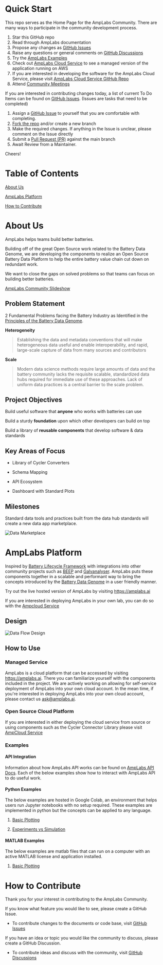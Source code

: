 

# Quick Start

This repo serves as the Home Page for the AmpLabs Community. There are many ways to participate in the community development process. 

1. Star this GitHub repo
2. Read through AmpLabs documentation
3. Propose any changes as [GitHub Issues](https://github.com/amplabs-ai/amplabs/issues) 
4. Raise any questions or general comments on [GitHub Discussions](https://github.com/amplabs-ai/amplabs/discussions)
5. Try the [AmpLabs Examples](#how-to-use)
6. Check out [AmpLabs Cloud Service](https://amplabs.ai) to see a managed version of the application running on AWS
7. If you are interested in developing the software for the AmpLabs Cloud Service, please visit [AmpLabs Cloud Service GitHub Repo](https://github.com/amplabs-ai/ampcloud-service)
8. Attend [Community Meetings](https://github.com/amplabs-ai/amplabs/wiki)

If you are interested in contributing changes today, a list of current To Do Items can be found on [GitHub Issues](https://github.com/amplabs-ai/amplabs/issues). (Issues are tasks that need to be completed)
1. Assign a [GitHub Issue](https://github.com/amplabs-ai/amplabs/issues) to yourself that you are comfortable with completing.
2. [Fork the repo](https://github.com/amplabs-ai/amplabs/fork) and/or create a new branch
3. Make the required changes. If anything in the Issue is unclear, please comment on the Issue directly 
4. Submit a [Pull Request (PR)](https://github.com/amplabs-ai/amplabs/pulls) against the main branch
5. Await Review from a Maintainer.

Cheers!

# Table of Contents

[About Us](#about-us)

[AmpLabs Platform](#amplabs-platform)

[How to Contribute](#how-to-contribute)

# About Us

AmpLabs helps teams build better batteries. 

Building off of the great Open Source work related to the Battery Data Genome, we are developing the components to realize an Open Source Battery Data Platform to help the entire battery value chain cut down on redundant work. 

We want to close the gaps on solved problems so that teams can focus on building better batteries.  

[AmpLabs Community Slideshow](https://docs.google.com/presentation/d/19xpzwuIjc5TQ-UhNoNxo6E7rfe10jLcAs54MrOwRJSo/edit?usp=sharing)

## Problem Statement

2 Fundamental Problems facing the Battery Industry as Identified in the [Principles of the Battery Data Genome](https://arxiv.org/abs/2109.07278). 

**Heterogeneity**

> Establishing the data and metadata conventions that will make heterogeneous data useful and enable interoperability, and rapid, large-scale capture of data from many sources and contributors

**Scale**

> Modern data science methods require large amounts of data and the battery community lacks the requisite scalable, standardized data hubs required for immediate use of these approaches. Lack of uniform data practices is a central barrier to the scale problem.

## Project Objectives

Build useful software that **anyone** who works with batteries can use

Build a sturdy **foundation** upon which other developers can build on top

Build a library of **reusable components** that develop software & data standards

## Key Areas of Focus

- Library of Cycler Converters

- Schema Mapping

- API Ecosystem

- Dashboard with Standard Plots


## Milestones

Standard data tools and practices built from the data hub standards will create a new data app marketplace.

![Data Marketplace](https://github.com/amplabs-ai/amplabs/blob/main/img/data_marketplace.png)

# AmpLabs Platform

Inspired by [Battery Lifecycle Framework](https://github.com/battery-lcf) with integrations into other community projects such as [BEEP](https://github.com/TRI-AMDD/beep) and [Galvanalyser](https://github.com/Battery-Intelligence-Lab/galvanalyser). AmpLabs puts these components together in a scalable and performant way to bring the concepts introduced by the [Battery Data Genome](https://arxiv.org/abs/2109.07278) in a user friendly manner. 

Try out the live hosted version of AmpLabs by visiting https://amplabs.ai

If you are interested in deploying AmpLabs in your own lab, you can do so with the [Ampcloud Service](https://github.com/amplabs-ai/ampcloud-service)

## Design

![Data Flow Design](https://github.com/amplabs-ai/amplabs/blob/main/img/dataflow.png)

## How to Use

### Managed Service
AmpLabs is a cloud platform that can be accessed by visiting https://amplabs.ai. There you can familiarize yourself with the components included in the project. We are actively working on allowing for self-service deployment of AmpLabs into your own cloud account. In the mean time, if you're interested in deploying AmpLabs into your own cloud account, please contact us ask@amplabs.ai. 

### Open Source Cloud Platform
If you are interested in either deploying the cloud service from source or using components such as the Cycler Connector Library please visit [AmpCloud Service](https://github.com/amplabs-ai/ampcloud-service)

### Examples

#### API Integration
Information about how AmpLabs API works can be found on [AmpLabs API Docs](http://amplabs.ai/api/). Each of the below examples show how to interact with AmpLabs API to do useful work.

#### Python Examples

The below examples are hosted in Google Colab, an environment that helps users run Jupyter notebooks with no setup required. These examples are implemented in python but the concepts can be applied to any language. 

1. [Basic Plotting](https://colab.research.google.com/drive/1W__QNY5ywQwl8D-j7uQC6i0AhaXMfjVR?usp=sharing)

2. [Experiments vs Simulation](https://colab.research.google.com/drive/1gSOjMaVLE24EBzHxe0wx6QP-9rSrWOPc?usp=sharing)


#### MATLAB Examples

The below examples are matlab files that can run on a computer with an active MATLAB license and application installed.

1. [Basic Plotting](https://github.com/amplabs-ai/examples/blob/main/matlab/basic_plot.m)

# How to Contribute

Thank you for your interest in contributing to the AmpLabs Community.

If you know what feature you would like to see, please create a GitHub Issue.
* To contribute changes to the documents or code base, visit [GitHub Issues](https://github.com/amplabs-ai/amplabs/issues)

If you have an idea or topic you would like the community to discuss, please create a GitHub Discussion. 
* To contribute ideas and discuss with the community, visit [GitHub Discussions](https://github.com/amplabs-ai/amplabs/discussions)

